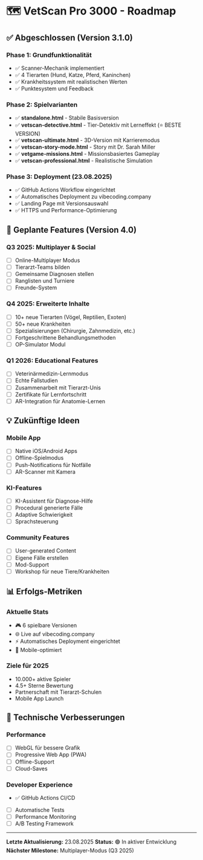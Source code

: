 # 🗺️ VetScan Pro 3000 - Roadmap

## ✅ Abgeschlossen (Version 3.1.0)

### Phase 1: Grundfunktionalität
- ✅ Scanner-Mechanik implementiert
- ✅ 4 Tierarten (Hund, Katze, Pferd, Kaninchen)
- ✅ Krankheitssystem mit realistischen Werten
- ✅ Punktesystem und Feedback

### Phase 2: Spielvarianten
- ✅ **standalone.html** - Stabile Basisversion
- ✅ **vetscan-detective.html** - Tier-Detektiv mit Lerneffekt (⭐ BESTE VERSION)
- ✅ **vetscan-ultimate.html** - 3D-Version mit Karrieremodus
- ✅ **vetscan-story-mode.html** - Story mit Dr. Sarah Miller
- ✅ **vetgame-missions.html** - Missionsbasiertes Gameplay
- ✅ **vetscan-professional.html** - Realistische Simulation

### Phase 3: Deployment (23.08.2025)
- ✅ GitHub Actions Workflow eingerichtet
- ✅ Automatisches Deployment zu vibecoding.company
- ✅ Landing Page mit Versionsauswahl
- ✅ HTTPS und Performance-Optimierung

## 🚀 Geplante Features (Version 4.0)

### Q3 2025: Multiplayer & Social
- [ ] Online-Multiplayer Modus
- [ ] Tierarzt-Teams bilden
- [ ] Gemeinsame Diagnosen stellen
- [ ] Ranglisten und Turniere
- [ ] Freunde-System

### Q4 2025: Erweiterte Inhalte
- [ ] 10+ neue Tierarten (Vögel, Reptilien, Exoten)
- [ ] 50+ neue Krankheiten
- [ ] Spezialisierungen (Chirurgie, Zahnmedizin, etc.)
- [ ] Fortgeschrittene Behandlungsmethoden
- [ ] OP-Simulator Modul

### Q1 2026: Educational Features
- [ ] Veterinärmedizin-Lernmodus
- [ ] Echte Fallstudien
- [ ] Zusammenarbeit mit Tierarzt-Unis
- [ ] Zertifikate für Lernfortschritt
- [ ] AR-Integration für Anatomie-Lernen

## 💡 Zukünftige Ideen

### Mobile App
- [ ] Native iOS/Android Apps
- [ ] Offline-Spielmodus
- [ ] Push-Notifications für Notfälle
- [ ] AR-Scanner mit Kamera

### KI-Features
- [ ] KI-Assistent für Diagnose-Hilfe
- [ ] Procedural generierte Fälle
- [ ] Adaptive Schwierigkeit
- [ ] Sprachsteuerung

### Community Features
- [ ] User-generated Content
- [ ] Eigene Fälle erstellen
- [ ] Mod-Support
- [ ] Workshop für neue Tiere/Krankheiten

## 📊 Erfolgs-Metriken

### Aktuelle Stats
- 🎮 6 spielbare Versionen
- 🌐 Live auf vibecoding.company
- ⚡ Automatisches Deployment eingerichtet
- 📱 Mobile-optimiert

### Ziele für 2025
- 10.000+ aktive Spieler
- 4.5+ Sterne Bewertung
- Partnerschaft mit Tierarzt-Schulen
- Mobile App Launch

## 🔧 Technische Verbesserungen

### Performance
- [ ] WebGL für bessere Grafik
- [ ] Progressive Web App (PWA)
- [ ] Offline-Support
- [ ] Cloud-Saves

### Developer Experience
- ✅ GitHub Actions CI/CD
- [ ] Automatische Tests
- [ ] Performance Monitoring
- [ ] A/B Testing Framework

---

**Letzte Aktualisierung:** 23.08.2025
**Status:** 🟢 In aktiver Entwicklung
**Nächster Milestone:** Multiplayer-Modus (Q3 2025)